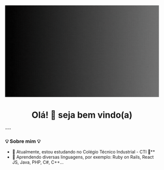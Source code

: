 <p align="center">
  <img src="perfil_github.gif" alt="Profile Gif" width="2100rem" height="300px"/>
</p>
<h1 align="center">Olá! 👋 seja bem vindo(a)</h1>
---

### 💡 Sobre mim 💡
- 🔭 Atualmente, estou estudando no Colégio Técnico Industrial - CTI 🚀**
- 🌱 Aprendendo diversas linguagens, por exemplo: Ruby on Rails, React JS, Java, PHP, C#, C++... 

<!--
**luna-noronha/Luna-Noronha** is a ✨ _special_ ✨ repository because its `README.md` (this file) appears on your GitHub profile.

Here are some ideas to get you started:

- 🔭 I’m currently working on ...
- 🌱 I’m currently learning ...
- 👯 I’m looking to collaborate on ...
- 🤔 I’m looking for help with ...
- 💬 Ask me about ...
- 📫 How to reach me: ...
- 😄 Pronouns: ...
- ⚡ Fun fact: ...
-->
